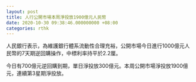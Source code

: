 ```yaml
---
layout: post
title: 人行公開市場本周淨投放1900億元人民幣
date: 2020-10-30 09:38:46.000000000 +08:00
categories: rthk
---
```


人民銀行表示，為維護銀行體系流動性合理充裕，公開市場今日進行1000億元人民幣的7天期逆回購操作，中標利率持平於2.2厘。

今日有700億元逆回購到期，單日淨投放300億元。本周公開市場淨投放1900億元，連續第3星期淨投放。
